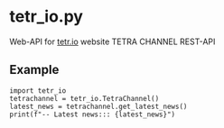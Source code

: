 # tetr_io.py
Web-API for [tetr.io](https://tetr.io) website TETRA CHANNEL REST-API

## Example
```python3
import tetr_io
tetrachannel = tetr_io.TetraChannel()
latest_news = tetrachannel.get_latest_news()
print(f"-- Latest news::: {latest_news}")
```
